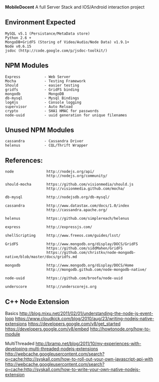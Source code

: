 __MobileDocent__ A full Server Stack and IOS/Android interaction project

## Environment Expected

    MySQL v5.1 (Persistance/MetaData store)
    Python 2.6 +
    MongoDB+GridFS (Storing of Video/Audio/Node Data) v1.9.1+
   	Node v0.6.15
	jsdoc (http://code.google.com/p/jsdoc-toolkit/)
	
## NPM Modules
    Express           - Web Server
    Mocha             - Testing Framework
	Should            - easier testing
    gridfs            - GridFS binding
	mongodb             MongoDB  
	db-mysql          - Mysql Bindings
	log4js			  - Console logging
	supervisor		  - Auto Reload
	crypto			  - SHA1 HMAC for passwords
    node-uuid         - uuid generation for unique filenames
    

## Unused NPM Modules
    cassandra         - Cassandra Driver
	helenus           - CQL/Thrift Wrapper
	
## References:

	node			   http://nodejs.org/api/
	                   http://nodejs.org/community/

	should-mocha       https://github.com/visionmedia/should.js
	                   http://visionmedia.github.com/mocha/

	db-mysql           http://nodejsdb.org/db-mysql/

	cassandra          http://www.datastax.com/docs/1.0/index
	                   http://cassandra.apache.org/

	helenus			   https://github.com/simplereach/helenus

	express            http://expressjs.com/

	shellScripting     http://www.freeos.com/guides/lsst/

	GridFS			   http://www.mongodb.org/display/DOCS/GridFS
   				   	   https://github.com/siddMahen/GridFS
					   https://github.com/christkv/node-mongodb-native/blob/master/docs/gridfs.md
					   
	mongodb			   http://www.mongodb.org/display/DOCS/Home
					   http://mongodb.github.com/node-mongodb-native/

    node-uuid          https://github.com/broofa/node-uuid

    underscore         http://underscorejs.org

## C++ Node Extension 

   Basics
        http://blog.mixu.net/2011/02/01/understanding-the-node-js-event-loop
	    https://www.cloudkick.com/blog/2010/aug/23/writing-nodejs-native-extensions
	    https://developers.google.com/v8/get_started
	    https://developers.google.com/v8/embed
	    http://howtonode.org/how-to-module

   MultiThreaded
        http://bramp.net/blog/2011/10/my-experiences-with-developing-multi-threaded-nodejs-extensions
		http://webcache.googleusercontent.com/search?q=cache:http://syskall.com/how-to-roll-out-your-own-javascript-api-with
		http://webcache.googleusercontent.com/search?q=cache:http://syskall.com/how-to-write-your-own-native-nodejs-extension
	
  
    
	
	